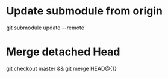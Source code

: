 
# Update submodule from origin
git submodule update --remote


# Merge detached Head
git checkout master && git merge HEAD@{1}
